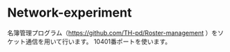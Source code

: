 # Network-experiment
名簿管理プログラム（https://github.com/TH-pd/Roster-management ）をソケット通信を用いて行います。
10401番ポートを使います。

